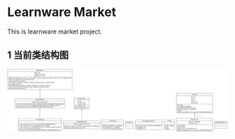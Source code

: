 # Learnware Market

This is learnware market project.


## 1 当前类结构图

![picture 1](docs/_static/img/classes.png)  
